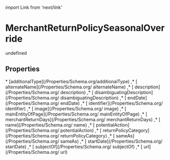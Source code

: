 import Link from 'next/link'
# MerchantReturnPolicySeasonalOverride

undefined

## Properties

<Grid>
* [additionalType](/Properties/Schema.org/additionalType)
,* [ alternateName](/Properties/Schema.org/ alternateName)
,* [ description](/Properties/Schema.org/ description)
,* [ disambiguatingDescription](/Properties/Schema.org/ disambiguatingDescription)
,* [ endDate](/Properties/Schema.org/ endDate)
,* [ identifier](/Properties/Schema.org/ identifier)
,* [ image](/Properties/Schema.org/ image)
,* [ mainEntityOfPage](/Properties/Schema.org/ mainEntityOfPage)
,* [ merchantReturnDays](/Properties/Schema.org/ merchantReturnDays)
,* [ name](/Properties/Schema.org/ name)
,* [ potentialAction](/Properties/Schema.org/ potentialAction)
,* [ returnPolicyCategory](/Properties/Schema.org/ returnPolicyCategory)
,* [ sameAs](/Properties/Schema.org/ sameAs)
,* [ startDate](/Properties/Schema.org/ startDate)
,* [ subjectOf](/Properties/Schema.org/ subjectOf)
,* [ url](/Properties/Schema.org/ url)

</Grid>

